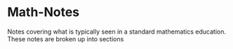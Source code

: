 # Math-Notes
Notes covering what is typically seen in a standard mathematics education. These notes are broken up into sections 
